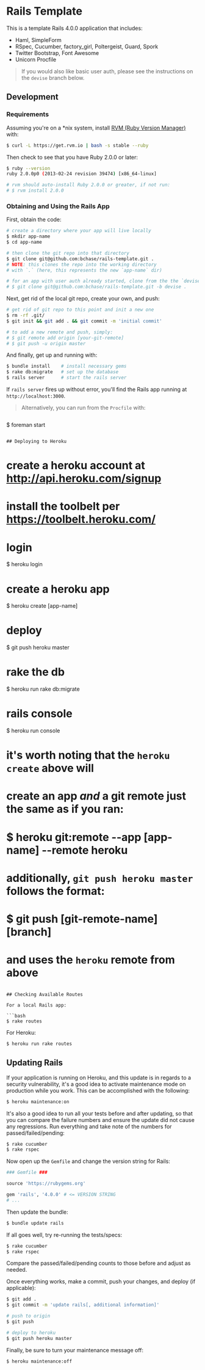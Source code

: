 # Rails Template

This is a template Rails 4.0.0 application that includes:

* Haml, SimpleForm
* RSpec, Cucumber, factory_girl, Poltergeist, Guard, Spork
* Twitter Bootstrap, Font Awesome
* Unicorn Procfile

> If you would also like basic user auth, please see the instructions on the `devise` branch below.

## Development

### Requirements

Assuming you're on a *nix system, install [RVM (Ruby Version Manager)](https://rvm.io/) with:

```bash
$ curl -L https://get.rvm.io | bash -s stable --ruby
```

Then check to see that you have Ruby 2.0.0 or later:

```bash
$ ruby --version
ruby 2.0.0p0 (2013-02-24 revision 39474) [x86_64-linux]

# rvm should auto-install Ruby 2.0.0 or greater, if not run:
# $ rvm install 2.0.0
```

### Obtaining and Using the Rails App

First, obtain the code:

```bash
# create a directory where your app will live locally
$ mkdir app-name
$ cd app-name

# then clone the git repo into that directory
$ git clone git@github.com:bchase/rails-template.git .
# NOTE: this clones the repo into the working directory 
# with `.` (here, this represents the new `app-name` dir)

# for an app with user auth already started, clone from the the `devise` branch instead
# $ git clone git@github.com:bchase/rails-template.git -b devise .
```

Next, get rid of the local git repo, create your own, and push:

```bash
# get rid of git repo to this point and init a new one
$ rm -rf .git/
$ git init && git add . && git commit -m 'initial commit'

# to add a new remote and push, simply:
# $ git remote add origin [your-git-remote]
# $ git push -u origin master
```

And finally, get up and running with:

```bash
$ bundle install    # install necessary gems
$ rake db:migrate   # set up the database
$ rails server      # start the rails server
```

If `rails server` fires up without error, you'll find the Rails app running at `http://localhost:3000`.

> Alternatively, you can run from the `Procfile` with:

> ```bash
$ foreman start
```

## Deploying to Heroku

```
# create a heroku account at http://api.heroku.com/signup

# install the toolbelt per https://toolbelt.heroku.com/

# login
$ heroku login

# create a heroku app
$ heroku create [app-name]

# deploy
$ git push heroku master

# rake the db
$ heroku run rake db:migrate

# rails console
$ heroku run console 

# it's worth noting that the `heroku create` above will
# create an app _and_ a git remote just the same as if you ran:
# $ heroku git:remote --app [app-name] --remote heroku
# additionally, `git push heroku master` follows the format:
# $ git push [git-remote-name] [branch]
# and uses the `heroku` remote from above
```

## Checking Available Routes

For a local Rails app:

```bash
$ rake routes
```

For Heroku:

```bash
$ heroku run rake routes
```

## Updating Rails

If your application is running on Heroku, and this update is in regards to a security vulnerability, it's a good idea to activate maintenance mode on production while you work. This can be accomplished with the following:

```bash
$ heroku maintenance:on
```

It's also a good idea to run all your tests before and after updating, so that you can compare the failure numbers and ensure the update did not cause any regressions. Run everything and take note of the numbers for passed/failed/pending:

```bash
$ rake cucumber
$ rake rspec
```

Now open up the `Gemfile` and change the version string for Rails:

```ruby
### Gemfile ###

source 'https://rubygems.org'

gem 'rails', '4.0.0' # <= VERSION STRING
# ...
```

Then update the bundle:

```bash
$ bundle update rails
```

If all goes well, try re-running the tests/specs:

```bash
$ rake cucumber
$ rake rspec
```

Compare the passed/failed/pending counts to those before and adjust as needed.

Once everything works, make a commit, push your changes, and deploy (if applicable):

```bash
$ git add .
$ git commit -m 'update rails[, additional information]'

# push to origin
$ git push

# deploy to heroku
$ git push heroku master
```

Finally, be sure to turn your maintenance message off:

```bash
$ heroku maintenance:off
```
